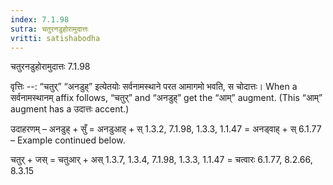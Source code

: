 ```yaml
---
index: 7.1.98
sutra: चतुरनडुहोरामुदात्तः
vritti: satishabodha
---
```



 चतुरनडुहोरामुदात्तः 7.1.98 


वृत्तिः --: “चतुर्” “अनडुह्” इत्येतयोः सर्वनामस्थाने परत आमागमो भवति, स चोदात्तः। When a सर्वनामस्थानम् affix follows, “चतुर्” and “अनडुह्” get the “आम्” augment. (This “आम्” augment has a उदात्तः accent.) 


उदाहरणम् – अनडुह् + सुँ = अनडुआह् + स् 1.3.2, 7.1.98, 1.3.3, 1.1.47 = अनड्वाह् + स् 6.1.77 – Example continued below. 


चतुर् + जस् = चतुआर् + अस् 1.3.7, 1.3.4, 7.1.98, 1.3.3, 1.1.47 = चत्वारः 6.1.77, 8.2.66, 8.3.15 


